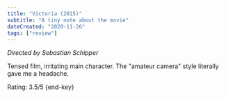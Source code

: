 ```yaml
---
title: "Victoria (2015)"
subtitle: "A tiny note about the movie"
dateCreated: "2020-11-26"
tags: ["review"]
---
```


_Directed by Sebastian Schipper_

Tensed film, irritating main character. The "amateur camera" style literally gave me a headache.

Rating: 3.5/5 {end-key}
